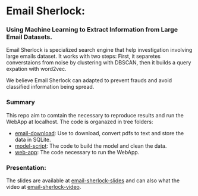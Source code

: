 # Email Sherlock:
### Using Machine Learning to Extract Information from Large Email Datasets.

Email Sherlock is specialized search engine that help investigation involving large emails dataset. It works with two steps:  First, it separetes converstaions from noise by clustering with DBSCAN, then it builds a query expation with word2vec.

We believe Email Sherlock can adapted to prevent frauds and avoid classified information being spread.


### Summary
This repo aim to comtain the necessary to reproduce results and run the WebApp at localhost.
The code is organazed in tree folders:

- [email-download](): Use to  download, convert pdfs to text and store the data in SQLite.
- [model-script](): The code to build the model and clean the data.
- [web-app](): The code necessary to run the WebApp.


### Presentation:
The slides are available at [email-sherlock-slides](http://www.slideshare.net/gondinjose/email-sherlock)
and can also what the video at [email-sherlock-video](https://youtu.be/aibXSdmqaY8).



